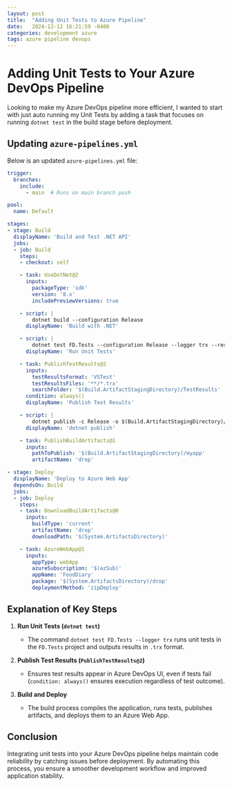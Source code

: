 ```yaml
---
layout: post
title:  "Adding Unit Tests to Azure Pipeline"
date:   2024-12-12 16:21:59 -0400
categories: development azure
tags: azure pipeline devops
---
```


# Adding Unit Tests to Your Azure DevOps Pipeline

Looking to make my Azure DevOps pipeline more efficient, I wanted to start with just auto running my Unit Tests by adding a task that focuses on running `dotnet test` in the build stage before deployment.

## Updating `azure-pipelines.yml`
Below is an updated `azure-pipelines.yml` file:

```yaml
trigger:
  branches:
    include:
      - main  # Runs on main branch push

pool:
  name: Default  

stages:
- stage: Build
  displayName: 'Build and Test .NET API'
  jobs:
  - job: Build
    steps:
    - checkout: self  

    - task: UseDotNet@2
      inputs:
        packageType: 'sdk'
        version: '8.x'
        includePreviewVersions: true  

    - script: |
        dotnet build --configuration Release
      displayName: 'Build with .NET'

    - script: |
        dotnet test FD.Tests --configuration Release --logger trx --results-directory $(Build.ArtifactStagingDirectory)/TestResults
      displayName: 'Run Unit Tests'

    - task: PublishTestResults@2
      inputs:
        testResultsFormat: 'VSTest'
        testResultsFiles: '**/*.trx'
        searchFolder: '$(Build.ArtifactStagingDirectory)/TestResults'
      condition: always()
      displayName: 'Publish Test Results'

    - script: |
        dotnet publish -c Release -o $(Build.ArtifactStagingDirectory)/myapp
      displayName: 'dotnet publish'

    - task: PublishBuildArtifacts@1
      inputs:
        pathToPublish: '$(Build.ArtifactStagingDirectory)/myapp'
        artifactName: 'drop'

- stage: Deploy
  displayName: 'Deploy to Azure Web App'
  dependsOn: Build
  jobs:
  - job: Deploy
    steps:
    - task: DownloadBuildArtifacts@0
      inputs:
        buildType: 'current'
        artifactName: 'drop'
        downloadPath: '$(System.ArtifactsDirectory)'

    - task: AzureWebApp@1
      inputs:
        appType: webApp      
        azureSubscription: '$(azSub)'
        appName: 'FoodDiary'
        package: '$(System.ArtifactsDirectory)/drop'
        deploymentMethod: 'zipDeploy'
```

## Explanation of Key Steps
1. **Run Unit Tests (`dotnet test`)**
   - The command `dotnet test FD.Tests --logger trx` runs unit tests in the `FD.Tests` project and outputs results in `.trx` format.

2. **Publish Test Results (`PublishTestResults@2`)**
   - Ensures test results appear in Azure DevOps UI, even if tests fail (`condition: always()` ensures execution regardless of test outcome).

3. **Build and Deploy**
   - The build process compiles the application, runs tests, publishes artifacts, and deploys them to an Azure Web App.

## Conclusion
Integrating unit tests into your Azure DevOps pipeline helps maintain code reliability by catching issues before deployment. By automating this process, you ensure a smoother development workflow and improved application stability.


